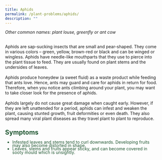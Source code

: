 ```yaml
---
title: Aphids
permalink: /plant-problems/aphids/
description: ""
---
```

<style type="text/css">
	h2 {
	line-height: 80%;
	color: #215732;
	}
	
	ul {
	line-height: 80%;
	line-spacing: 80%;
	color: #215732
	}
</style>
  
*Other common names: plant louse, greenfly or ant cow*

<br>
Aphids are sap-sucking insects that are small and pear-shaped. They come in various colors – green, yellow, brown-red or black and can be winged or wingless. Aphids have needle-like mouthparts that they use to pierce into the plant tissue to feed. They are usually found on plant stems and the undersides of leaves.
<br><br>
Aphids produce honeydew (a sweet fluid) as a waste product while feeding that ants love. Hence, ants may guard and care for aphids in return for food. Therefore, when you notice ants climbing around your plant, you may want to take closer look for the presence of aphids.
<br><br>
Aphids largely do not cause great damage when caught early. However, if they are left unattended for a period, aphids can infest and weaken the plant, causing stunted growth, fruit deformities or even death. They also spread many viral plant diseases as they travel plant to plant to reproduce.
<br>

<h2>Symptoms</h2>
<ul>
	<li>Infested leaves and stems tend to curl downwards. Developing fruits may also become distorted in shape.</li>
	<li>Leaves, stems and fruits appear sticky, and can become covered in sooty mould which is unsightly.</li>
</ul>
